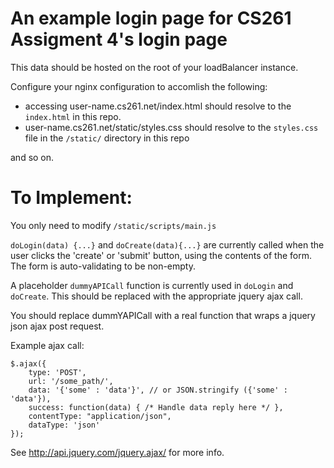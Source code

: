 # An example login page for CS261 Assigment 4's login page

This data should be hosted on the root of your loadBalancer instance.

Configure your nginx configuration to accomlish the following:

- accessing user-name.cs261.net/index.html should resolve to the `index.html` in this repo.
- user-name.cs261.net/static/styles.css should resolve to the `styles.css` file in the `/static/` directory in this repo

and so on.


# To Implement:

You only need to modify `/static/scripts/main.js`

`doLogin(data) {...}` and `doCreate(data){...}` are currently called when the user clicks the 'create' or 'submit' button, using the contents of the form. The form is auto-validating to be non-empty.

A placeholder `dummyAPICall` function is currently used in `doLogin` and `doCreate`. This should be replaced with the appropriate jquery ajax call.

You should replace dummYAPICall with a real function that wraps a jquery json ajax post request.


Example ajax call:

    $.ajax({
        type: 'POST',
        url: '/some_path/',
        data: '{'some' : 'data'}', // or JSON.stringify ({'some' : 'data'}),
        success: function(data) { /* Handle data reply here */ },
        contentType: "application/json",
        dataType: 'json'
    });
 
 See http://api.jquery.com/jquery.ajax/ for more info.
